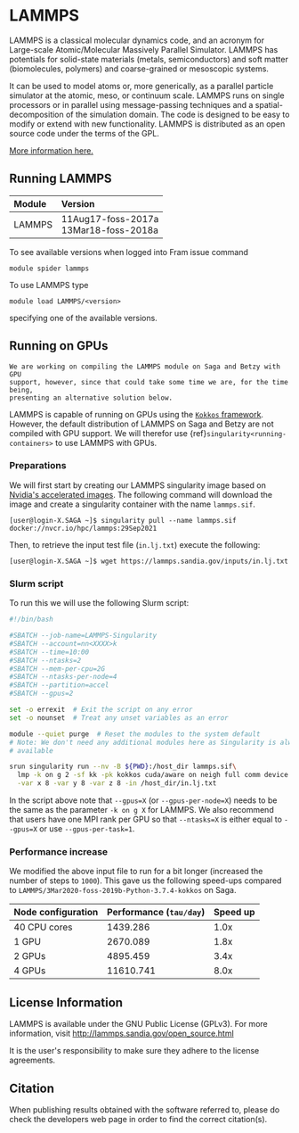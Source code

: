 # LAMMPS

LAMMPS is a classical molecular dynamics code, and an acronym for Large-scale
Atomic/Molecular Massively Parallel Simulator. LAMMPS has potentials for
solid-state materials (metals, semiconductors) and soft matter (biomolecules,
polymers) and coarse-grained or mesoscopic systems.

It can be used to model atoms or, more generically, as a parallel particle
simulator at the atomic, meso, or continuum scale. LAMMPS runs on single
processors or in parallel using message-passing techniques and a
spatial-decomposition of the simulation domain. The code is designed to be easy
to modify or extend with new functionality. LAMMPS is distributed as an open
source code under the terms of the GPL.

[More information here.](https://www.lammps.org)

## Running LAMMPS

| Module     | Version     |
| :------------- | :------------- |
| LAMMPS |11Aug17-foss-2017a <br> 13Mar18-foss-2018a <br>|

To see available versions when logged into Fram issue command

    module spider lammps

To use LAMMPS type

    module load LAMMPS/<version>

specifying one of the available versions.

## Running on GPUs

```{note}
We are working on compiling the LAMMPS module on Saga and Betzy with GPU
support, however, since that could take some time we are, for the time being,
presenting an alternative solution below.
```

LAMMPS is capable of running on GPUs using the [`Kokkos`
framework](https://github.com/kokkos/kokkos). However, the default distribution
of LAMMPS on Saga and Betzy are not compiled with GPU support. We will therefor
use {ref}`singularity<running-containers>` to use LAMMPS with GPUs.

### Preparations

We will first start by creating our LAMMPS singularity image based on [Nvidia's
accelerated images](https://catalog.ngc.nvidia.com/orgs/hpc/containers/lammps).
The following command will download the image and create a singularity
container with the name `lammps.sif`.

```console
[user@login-X.SAGA ~]$ singularity pull --name lammps.sif docker://nvcr.io/hpc/lammps:29Sep2021
```

Then, to retrieve the input test file (`in.lj.txt`) execute the following:

```console
[user@login-X.SAGA ~]$ wget https://lammps.sandia.gov/inputs/in.lj.txt
```

### Slurm script

To run this we will use the following Slurm script:

```sh
#!/bin/bash                                                                        

#SBATCH --job-name=LAMMPS-Singularity
#SBATCH --account=nn<XXXX>k
#SBATCH --time=10:00
#SBATCH --ntasks=2
#SBATCH --mem-per-cpu=2G
#SBATCH --ntasks-per-node=4
#SBATCH --partition=accel
#SBATCH --gpus=2

set -o errexit  # Exit the script on any error
set -o nounset  # Treat any unset variables as an error

module --quiet purge  # Reset the modules to the system default
# Note: We don't need any additional modules here as Singularity is always
# available

srun singularity run --nv -B ${PWD}:/host_dir lammps.sif\
  lmp -k on g 2 -sf kk -pk kokkos cuda/aware on neigh full comm device binsize 2.8\
  -var x 8 -var y 8 -var z 8 -in /host_dir/in.lj.txt
```

In the script above note that `--gpus=X` (or `--gpus-per-node=X`) needs to be
the same as the parameter `-k on g X` for LAMMPS. We also recommend that users
have one MPI rank per GPU so that `--ntasks=X` is either equal to `--gpus=X` or
use `--gpus-per-task=1`.

### Performance increase

We modified the above input file to run for a bit longer (increased the number
of steps to `1000`). This gave us the following speed-ups compared to
`LAMMPS/3Mar2020-foss-2019b-Python-3.7.4-kokkos` on Saga.

| Node configuration | Performance (`tau/day`) | Speed up |
|--------------------|-------------------------|----------|
| 40 CPU cores | 1439.286 | 1.0x |
| 1 GPU | 2670.089 | 1.8x |
| 2 GPUs | 4895.459 | 3.4x |
| 4 GPUs | 11610.741 | 8.0x |

## License Information

LAMMPS is available under the GNU Public License (GPLv3). For more information,
visit http://lammps.sandia.gov/open_source.html

It is the user's responsibility to make sure they adhere to the license
agreements.

## Citation

When publishing results obtained with the software referred to, please do check
the developers web page in order to find the correct citation(s).
